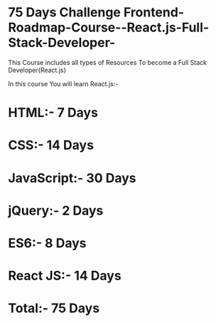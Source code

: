 # 75 Days Challenge Frontend-Roadmap-Course--React.js-Full-Stack-Developer-
This Course includes all types of Resources To become a Full Stack Developer(React.js)

In this course You will learn React.js:-

# HTML:-  7 Days 
# CSS:-  14 Days  
# JavaScript:-  30 Days 
# jQuery:-  2 Days 
# ES6:-  8 Days 
# React JS:-  14 Days  

# Total:- 75 Days

